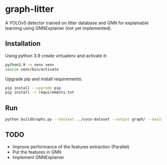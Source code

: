 # graph-litter
A YOLOv5 detector trained on litter database and GNN for explainable learning using GNNExplainer (not yet implemented).

## Installation
Using python 3.9 create virtualenv and activate it:
```sh
python3.9 -m venv venv
source venv/bin/activate
```
Upgrade pip and install requirements:
```sh
pip install --upgrade pip
pip install -r requirements.txt
```
## Run
```sh
python buildGraphs.py --dataset ../coco-dataset --output graph/ --maxImages 200 --knnParams 3 --histSize 10 --classes 10 --clusters 10 --features standard
```
## TODO
- Improve performance of the features extraction (Parallel)
- Put the features in GNN
- Implement GNNExplainer
